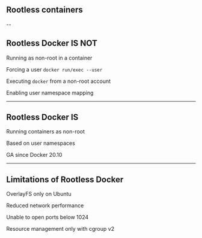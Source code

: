 <!-- .slide: class="center" style="text-align: center; vertical-align: middle" -->

## Rootless containers

--

## Rootless Docker IS NOT

Running as non-root in a container

Forcing a user `docker run/exec --user`

Executing `docker` from a non-root account

Enabling user namespace mapping

---

## Rootless Docker IS

Running containers as non-root

Based on user namespaces

GA since Docker 20.10

---

## Limitations of Rootless Docker

OverlayFS only on Ubuntu

Reduced network performance

Unable to open ports below 1024

Resource management only with cgroup v2
